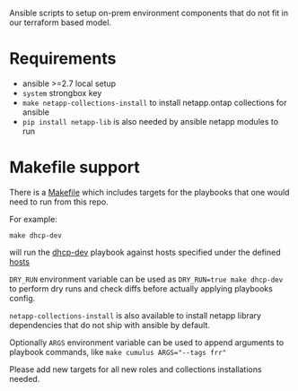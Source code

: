 Ansible scripts to setup on-prem environment components that do not fit in our
terraform based model.

# Requirements

- ansible >=2.7 local setup
- `system` strongbox key
- `make netapp-collections-install` to install netapp.ontap collections for ansible
- `pip install netapp-lib` is also needed by ansible netapp modules to run

# Makefile support

There is a [Makefile](./Makefile) which includes targets for the playbooks that
one would need to run from this repo.

For example:
```
make dhcp-dev
```
will run the [dhcp-dev](./dhcp_dev.yaml) playbook against hosts specified under
the defined [hosts](./inventories/hosts)

`DRY_RUN` environment variable can be used as `DRY_RUN=true make dhcp-dev` to
perform dry runs and check diffs before actually applying playbooks config.

`netapp-collections-install` is also available to install netapp library
dependencies that do not ship with ansible by default.

Optionally `ARGS` environment variable can be used to append arguments to
playbook commands, like `make cumulus ARGS="--tags frr"`

Please add new targets for all new roles and collections installations needed.
